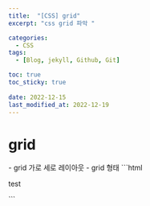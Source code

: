 ```yaml
---
title:  "[CSS] grid"
excerpt: "css grid 파악 "

categories:
  - CSS
tags:
  - [Blog, jekyll, Github, Git]

toc: true
toc_sticky: true
 
date: 2022-12-15
last_modified_at: 2022-12-19
---
```


<h1>grid</h1>
- grid 가로 세로 레이아웃
- grid 형태 
```html
<div>
    <p>test</p>
</div>
```